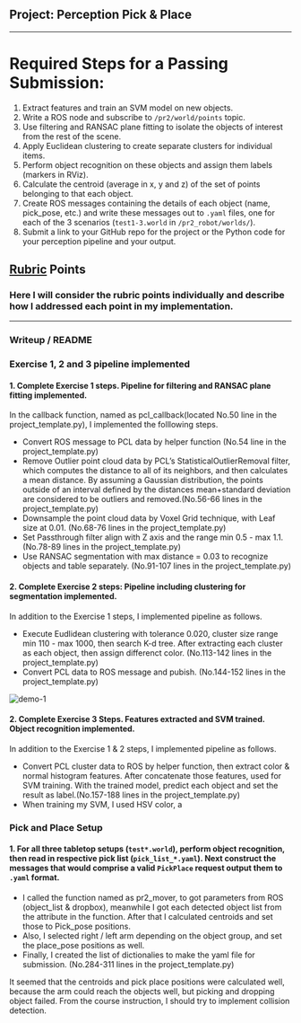 ## Project: Perception Pick & Place

---

# Required Steps for a Passing Submission:
1. Extract features and train an SVM model on new objects.
2. Write a ROS node and subscribe to `/pr2/world/points` topic. 
3. Use filtering and RANSAC plane fitting to isolate the objects of interest from the rest of the scene.
4. Apply Euclidean clustering to create separate clusters for individual items.
5. Perform object recognition on these objects and assign them labels (markers in RViz).
6. Calculate the centroid (average in x, y and z) of the set of points belonging to that each object.
7. Create ROS messages containing the details of each object (name, pick_pose, etc.) and write these messages out to `.yaml` files, one for each of the 3 scenarios (`test1-3.world` in `/pr2_robot/worlds/`). 
8. Submit a link to your GitHub repo for the project or the Python code for your perception pipeline and your output.

## [Rubric](https://review.udacity.com/#!/rubrics/1067/view) Points
### Here I will consider the rubric points individually and describe how I addressed each point in my implementation.  

---
### Writeup / README

### Exercise 1, 2 and 3 pipeline implemented
#### 1. Complete Exercise 1 steps. Pipeline for filtering and RANSAC plane fitting implemented.

In the callback function, named as pcl_callback(located No.50 line in the project_template.py), I implemented the folllowing steps.

* Convert ROS message to PCL data by helper function (No.54 line in the project_template.py)
* Remove Outlier point cloud data by PCL’s StatisticalOutlierRemoval filter, which computes the distance to all of its neighbors, and then calculates a mean distance. By assuming a Gaussian distribution, the points outside of an interval defined by the distances mean+standard deviation are considered to be outliers and removed.(No.56-66 lines in the project_template.py)
* Downsample the point cloud data by Voxel Grid technique, with Leaf size at 0.01. (No.68-76 lines in the project_template.py)
* Set Passthrough filter align with Z axis and the range min 0.5 - max 1.1.(No.78-89 lines in the project_template.py)
* Use RANSAC segmentation with max distance = 0.03 to recognize objects and table separately. (No.91-107 lines in the project_template.py)


#### 2. Complete Exercise 2 steps: Pipeline including clustering for segmentation implemented.  

In addition to the Exercise 1 steps, I implemented pipeline as follows.

* Execute Eudlidean clustering with tolerance 0.020, cluster size range min 110 - max 1000, then search K-d tree. After extracting each cluster as each object, then assign differenct color. (No.113-142 lines in the project_template.py)
* Convert PCL data to ROS message and pubish. (No.144-152 lines in the project_template.py)


![demo-1](https://user-images.githubusercontent.com/20687560/28748231-46b5b912-7467-11e7-8778-3095172b7b19.png)

#### 2. Complete Exercise 3 Steps.  Features extracted and SVM trained.  Object recognition implemented.

In addition to the Exercise 1 & 2 steps, I implemented pipeline as follows.

* Convert PCL cluster data to ROS by helper function, then extract color & normal histogram features. After concatenate those features, used for SVM training. With the trained model, predict each object and set the result as label.(No.157-188 lines in the project_template.py)
* When training my SVM, I used HSV color, a


### Pick and Place Setup

#### 1. For all three tabletop setups (`test*.world`), perform object recognition, then read in respective pick list (`pick_list_*.yaml`). Next construct the messages that would comprise a valid `PickPlace` request output them to `.yaml` format.

* I called the function named as pr2_mover, to got parameters from ROS (object_list & dropbox), meanwhile I got each detected object list from the attribute in the function. After that I calculated centroids and set those to Pick_pose positions.
* Also, I selected right / left arm depending on the object group, and set the place_pose positions as well.
* Finally, I created the list of dictionalies to make the yaml file for submission. (No.284-311 lines in the project_template.py)

It seemed that the centroids and pick place positions were calculated well, because the arm could reach the objects well, but picking and dropping object failed. From the course instruction, I should try to implement collision detection.



